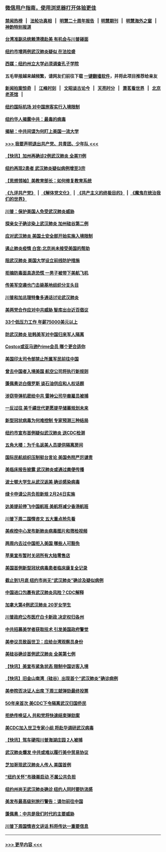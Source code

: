 ### [微信用户指南，使用浏览器打开体验更佳](https://github.com/gfw-breaker/banned-news1/blob/master/indexes/wechat-guide.md?t=0)
#### [禁闻热榜](热点新闻.md?t=0)  &nbsp;&nbsp;|&nbsp;&nbsp; [法轮功真相](https://github.com/gfw-breaker/truth/blob/master/README.md?t=0) &nbsp;&nbsp;|&nbsp;&nbsp; [明慧二十周年报告](https://github.com/gfw-breaker/mh-reports/blob/master/README.md?t=0) &nbsp;&nbsp;|&nbsp;&nbsp;[明慧期刊](https://github.com/gfw-breaker/mh-qikan) &nbsp;&nbsp;|&nbsp;&nbsp; [明慧海外之窗](https://github.com/gfw-breaker/mh-news/blob/master/README.md?t=0) &nbsp;&nbsp;|&nbsp;&nbsp; [神韵特别报道](https://github.com/gfw-breaker/mh-news/blob/master/shenyun.md?t=0)
#### [台湾准副总统赖清德赴美 有机会与川普碰面](../pages/nsc412/n11841332.md?t=02032011) 
#### [纽约市增两例武汉肺炎疑似 在法拉盛](../pages/nsc412/n11840625.md?t=02032011) 
#### [西媒：纽约州立大学必须调查孔子学院](../pages/nsc412/n11840637.md?t=02032011) 
#### 五毛举报越来越频繁，请网友们前往下载 [一键翻墙软件](https://github.com/gfw-breaker/ssr-accounts)，并将此项目推荐给亲友
#### [新闻拍案惊奇](https://github.com/gfw-breaker/banned-news1/blob/master/pages/link4.md) &nbsp;&nbsp;|&nbsp;&nbsp; [江峰时刻](https://github.com/gfw-breaker/banned-news1/blob/master/pages/link4.md) &nbsp;&nbsp;|&nbsp;&nbsp; [文昭谈古论今](https://github.com/gfw-breaker/banned-news1/blob/master/pages/link4.md) &nbsp;&nbsp;|&nbsp;&nbsp; [天亮时分](https://github.com/gfw-breaker/banned-news1/blob/master/pages/link4.md) &nbsp;&nbsp;|&nbsp;&nbsp; [萧茗看世界](https://github.com/gfw-breaker/banned-news1/blob/master/pages/link4.md) &nbsp;&nbsp;|&nbsp;&nbsp; [北京老茶馆](https://github.com/gfw-breaker/banned-news1/blob/master/pages/link4.md) &nbsp;&nbsp;|&nbsp;&nbsp; 
#### [纽约国际机场  对中国旅客实行入境限制](../pages/nsc412/n11840619.md?t=02032011) 
#### [纽约华人揭露中共：最毒的病毒](../pages/nsc412/n11840631.md?t=02032011) 
#### [揭秘：中共间谍为何盯上美国一流大学](../pages/nsc412/n11840270.md?t=02032011) 
#### [>>> 我要声明退出共产党、共青团、少年队 <<<](https://github.com/begood0513/goodnews/blob/master/quit/letter.md) 
#### [【快讯】加州再确诊2例武汉肺炎 全美11例](../pages/nsc412/n11840339.md?t=02032011) 
#### [纽约再现2患者 武汉肺炎疑似病例增至3宗](../pages/nsc412/n11840010.md?t=02032011) 
#### [【思想领袖】美教育部长：如何修复教育系统](../pages/nsc412/n11690865.md?t=02032011) 
#### [《九评共产党》](https://github.com/begood0513/9ping.md/blob/master/README.md) &nbsp;|&nbsp; [《解体党文化》](../../../../jtdwh.md/blob/master/README.md)  &nbsp;|&nbsp; [《共产主义的终极目的》](../../../../gczydzjmd.md/blob/master/README.md) &nbsp;|&nbsp; [《魔鬼在统治我们的世界》](../../../../mgztzwmdsj.md/blob/master/README.md) 
#### [川普：保护美国人免受武汉肺炎威胁](../pages/nsc412/n11839718.md?t=02032011) 
#### [探亲女子确诊染上武汉肺炎 加州硅谷第二例](../pages/nsc412/n11839784.md?t=02032011) 
#### [应对武汉肺炎 美国土安全部开始实施入境限制](../pages/nsc412/n11839729.md?t=02032011) 
#### [遏止肺炎疫情 白宫:北京尚未接受美国的帮助](../pages/nsc412/n11839660.md?t=02032011) 
#### [阻武汉肺炎 美国大学设立前线防护措施](../pages/nsc412/n11839479.md?t=02032011) 
#### [拒摘防毒面具造恐慌 一男子被带下美航飞机](../pages/nsc412/n11839455.md?t=02032011) 
#### [传美军空袭也门击毙基地组织分支头目](../pages/nsc412/n11839210.md?t=02032011) 
#### [川普和加总理特鲁多通话讨论武汉肺炎](../pages/nsc412/n11839128.md?t=02032011) 
#### [美两党合作应对中共威胁 智库出台近百倡议](../pages/nsc412/n11838437.md?t=02032011) 
#### [33个低压力工作 年薪75000美元以上](../pages/nsc412/n11834441.md?t=02032011) 
#### [防武汉肺炎 驻韩美军对中国归来军人隔离](../pages/nsc412/n11838970.md?t=02032011) 
#### [Costco或亚马逊Prime会员 哪个更合适你](../pages/nsc412/n11834459.md?t=02032011) 
#### [美国印太司令部禁止所属军民前往中国](../pages/nsc412/n11838418.md?t=02032011) 
#### [曾去中国者入境美国 航空公司将执行新规则](../pages/nsc412/n11838375.md?t=02032011) 
#### [蓬佩奥访白俄罗斯 谈石油供应和人权话题](../pages/nsc412/n11838242.md?t=02032011) 
#### [涉窃导弹机密给中共 雷神公司华裔雇员被捕](../pages/nsc412/n11838129.md?t=02032011) 
#### [一反过往 美千禧世代更愿提早储蓄规划未来](../pages/nsc412/n11837601.md?t=02032011) 
#### [新型冠状病毒为何难控制 专家预测三种结局](../pages/nsc412/n11838002.md?t=02032011) 
#### [纽约市宣布首例疑似武汉肺炎 送CDC检测](../pages/nsc412/n11837852.md?t=02032011) 
#### [五角大楼：为千名返美人员提供隔离房间](../pages/nsc412/n11837831.md?t=02032011) 
#### [国际民航组织压制挺台言论 美国务院严厉谴责](../pages/nsc412/n11837791.md?t=02032011) 
#### [美临床报告披露 武汉肺炎或通过粪便传播](../pages/nsc412/n11837626.md?t=02032011) 
#### [波士顿大学生从武汉返美 确诊感染病毒](../pages/nsc412/n11837580.md?t=02032011) 
#### [绿卡申请公共负担新规 2月24日实施](../pages/nsc412/n11836634.md?t=02032011) 
#### [达美提前停飞中国航班 美航将减少香港航班](../pages/nsc412/n11837649.md?t=02032011) 
#### [川普下周二国情咨文 五大重点抢先看](../pages/nsc412/n11837512.md?t=02032011) 
#### [美疾控中心发布新肺炎病毒图片和筛检视频](../pages/nsc412/n11837491.md?t=02032011) 
#### [两周内去过中国拒入美国 哪些人可豁免](../pages/nsc412/n11837400.md?t=02032011) 
#### [苹果宣布暂时关闭所有大陆零售店](../pages/nsc412/n11837097.md?t=02032011) 
#### [美国首例新型冠状病毒患者临床康复全记录](../pages/nsc412/n11836513.md?t=02032011) 
#### [截止到1月底  纽约市尚无“武汉肺炎”确诊及疑似病例](../pages/nsc412/n11836657.md?t=02032011) 
#### [中国进口包裹有武汉肺炎风险？CDC解释](../pages/nsc412/n11836321.md?t=02032011) 
#### [加拿大第4例武汉肺炎 20岁女学生](../pages/nsc412/n11836537.md?t=02032011) 
#### [川普政府公布医疗白卡新政 决定权归各州](../pages/nsc412/n11836336.md?t=02032011) 
#### [中共招募美学者获取技术 引发美国政府警觉](../pages/nsc412/n11836277.md?t=02032011) 
#### [美参议员致函世卫：应给台湾观察员身份](../pages/nsc412/n11836183.md?t=02032011) 
#### [美硅谷确诊首例武汉肺炎 全美第七例](../pages/nsc412/n11836093.md?t=02032011) 
#### [【快讯】美宣布紧急状态 限制中国访客入境](../pages/nsc412/n11836030.md?t=02032011) 
#### [【快讯】旧金山南湾（硅谷）出现首个“武汉肺炎”确诊病例](../pages/nsc412/n11836084.md?t=02032011) 
#### [美参院否决证人出席 下周三就弹劾最终投票](../pages/nsc412/n11835900.md?t=02032011) 
#### [50年来首次 美CDC下令隔离武汉归国侨民](../pages/nsc412/n11835854.md?t=02032011) 
#### [拒绝传唤证人 共和党将快速结束弹劾案](../pages/nsc412/n11835573.md?t=02032011) 
#### [美CDC加入世卫专家小组 将赴华调研武汉病毒](../pages/nsc412/n11835584.md?t=02032011) 
#### [【快讯】驾车硬闯川普海湖庄园 2人被捕](../pages/nsc412/n11835785.md?t=02032011) 
#### [武汉肺炎爆发 中共或难以履行美中贸易协议](../pages/nsc412/n11834752.md?t=02032011) 
#### [芝加哥现武汉肺炎人传人 美国首例](../pages/nsc412/n11834730.md?t=02032011) 
#### [“纽约关怀”布碌崙启动  不属公共负担](../pages/nsc412/n11834269.md?t=02032011) 
#### [纽约州尚无武汉肺炎确诊  纽约人同时要防流感](../pages/nsc412/n11834247.md?t=02032011) 
#### [美发布最高级别旅行警告：请勿前往中国](../pages/nsc412/n11834038.md?t=02032011) 
#### [蓬佩奥：中共是我们时代的主要威胁](../pages/nsc412/n11833434.md?t=02032011) 
#### [川普下周国情咨文讲话 料将传达一重要信息](../pages/nsc412/n11833714.md?t=02032011) 

----
#### [ >>> 更早内容 <<< ](../indexes/nsc412-earlier.md)
